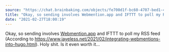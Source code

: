 ```yaml
---
source: "https://chat.brainbaking.com/objects/fe700d1f-bc60-4707-bed1-45f9dfdf507c"
title: "Okay, so sending involves Webmention.app and IFTTT to poll my RSS feed (According to https://www...."
date: "2021-02-27T18:00:19"
---
```


Okay, so sending involves <a href="http://Webmention.app" rel="ugc">Webmention.app</a> and IFTTT to poll my RSS feed (According to <a href="https://www.jayeless.net/2021/02/integrating-webmentions-into-hugo.html" rel="ugc">https://www.jayeless.net/2021/02/integrating-webmentions-into-hugo.html</a>). Holy shit. Is it even worth it...
  